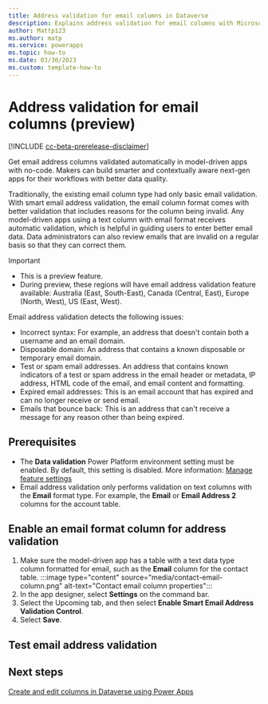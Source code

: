 ```yaml
---
title: Address validation for email columns in Dataverse
description: Explains address validation for email columns with Microsoft Dataverse
author: Mattp123
ms.author: matp
ms.service: powerapps
ms.topic: how-to
ms.date: 03/30/2023
ms.custom: template-how-to
---
```

# Address validation for email columns (preview)

[!INCLUDE [cc-beta-prerelease-disclaimer](../../includes/cc-beta-prerelease-disclaimer.md)]

Get email address columns validated automatically in model-driven apps with no-code. Makers can build smarter and contextually aware next-gen apps for their workflows with better data quality.

Traditionally, the existing email column type had only basic email validation. With smart email address validation, the email column format comes with better validation that includes reasons for the column being invalid. Any model-driven apps using a text column with email format receives automatic validation, which is helpful in guiding users to enter better email data. Data administrators can also review emails that are invalid on a regular basis so that they can correct them.

> [!IMPORTANT]
> - This is a preview feature.
> - During preview, these regions will have email address validation feature available: Australia (East, South-East), Canada (Central, East), Europe (North, West), US (East, West).

Email address validation detects the following issues:

- Incorrect syntax: For example, an address that doesn't contain both a username and an email domain.
- Disposable domain: An address that contains a known disposable or temporary email domain.
- Test or spam email addresses. An address that contains known indicators of a test or spam address in the email header or metadata, IP address, HTML code of the email, and email content and formatting.
- Expired email addresses: This is an email account that has expired and can no longer receive or send email.
- Emails that bounce back: This is an address that can't receive a message for any reason other than being expired.

## Prerequisites

- The **Data validation** Power Platform environment setting must be enabled. By default, this setting is disabled. More information: [Manage feature settings](/power-platform/admin/settings-features) <!-- Update this PPAC article to include this setting-->
- Email address validation only performs validation on text columns with the **Email** format type. For example, the **Email** or **Email Address 2** columns for the account table.

## Enable an email format column for address validation

1. Make sure the model-driven app has a table with a text data type column formatted for email, such as the **Email** column for the contact table.
   :::image type="content" source="media/contact-email-column.png" alt-text="Contact email column properties":::
1. In the app designer, select **Settings** on the command bar.
1. Select the Upcoming tab, and then select **Enable Smart Email Address Validation Control**.
1. Select **Save**.
 
## Test email address validation

<!-- Add steps-->

## Next steps

[Create and edit columns in Dataverse using Power Apps](create-edit-field-portal.md)